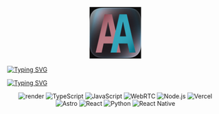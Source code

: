 <div align="center">
<img src="https://raw.githubusercontent.com/medy17/medy17/refs/heads/main/readme-assets/AA.webp" alt="My Logo" width="120" />
</div>

[![Typing SVG](https://readme-typing-svg.demolab.com?font=IBM+Plex+Mono&weight=600&duration=3000&size=24&pause=1000&color=5BCEFA&width=435&lines=I'm+Ahmed)](https://git.io/typing-svg)

[![Typing SVG](https://readme-typing-svg.demolab.com?font=IBM+Plex+Mono&weight=600&duration=3000&pause=1000&color=F5A9B8&width=435&lines=My+Stack)](https://git.io/typing-svg)
<div align="center">
  <img src="https://img.shields.io/badge/Render-46E3B7?style=for-the-badge&logo=render&logoColor=white" alt="render"/>
  <img src="https://img.shields.io/badge/TypeScript-3178C6?style=for-the-badge&logo=typescript&logoColor=white" alt="TypeScript"/>
  <img src="https://img.shields.io/badge/JavaScript-F7DF1E?style=for-the-badge&logo=javascript&logoColor=black" alt="JavaScript"/>
  <img src="https://img.shields.io/badge/WebRTC-333333?style=for-the-badge&logo=webrtc&logoColor=white" alt="WebRTC"/>
  <img src="https://img.shields.io/badge/Node.js-339933?style=for-the-badge&logo=nodedotjs&logoColor=white" alt="Node.js"/>
  <img src="https://img.shields.io/badge/Vercel-000000?style=for-the-badge&logo=vercel&logoColor=white" alt="Vercel"/>
  <img src="https://img.shields.io/badge/Astro-FF5D01?style=for-the-badge&logo=astro&logoColor=white" alt="Astro"/>
  <img src="https://img.shields.io/badge/React-20232A?style=for-the-badge&logo=react&logoColor=61DAFB" alt="React"/>
  <img src="https://img.shields.io/badge/Python-3776AB?style=for-the-badge&logo=python&logoColor=white" alt="Python"/>
  <img src="https://img.shields.io/badge/React_Native-20232A?style=for-the-badge&logo=react&logoColor=61DAFB" alt="React Native"/>
</div>
